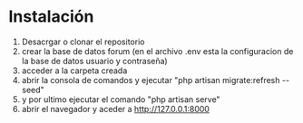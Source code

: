# Instalación

1. Desacrgar o clonar el repositorio
2. crear la base de datos forum (en el archivo .env esta la configuracion de la base de datos usuario y contraseña)
3. acceder a la carpeta creada
4. abrir la consola de comandos y ejecutar  "php artisan migrate:refresh --seed"
5. y por ultimo ejecutar el comando "php artisan serve"
6. abrir el navegador y aceder a http://127.0.0.1:8000
